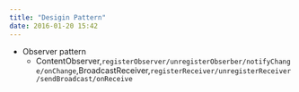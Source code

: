 ```yaml
---
title: "Desigin Pattern"
date: 2016-01-20 15:42
---
```


+ Observer pattern
  + ContentObserver,``registerObserver/unregisterObserber/notifyChange/onChange``,BroadcastReceiver,``registerReceiver/unregisterReceiver/sendBroadcast/onReceive``
